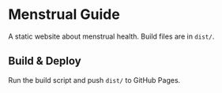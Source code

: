 # Menstrual Guide

A static website about menstrual health. Build files are in `dist/`.

## Build & Deploy

Run the build script and push `dist/` to GitHub Pages.
